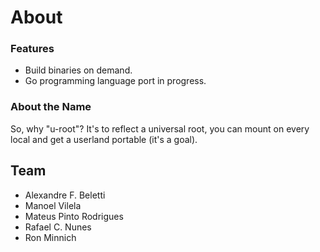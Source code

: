 # About

### Features

- Build binaries on demand.
- Go programming language port in progress.

### About the Name

<p class="content">
    So, why "u-root"?  It's to reflect a universal root, you can mount on every local and get a userland 
    portable (it's a goal).
</p>

## Team

- Alexandre F. Beletti
- Manoel Vilela
- Mateus Pinto Rodrigues
- Rafael C. Nunes
- Ron Minnich
